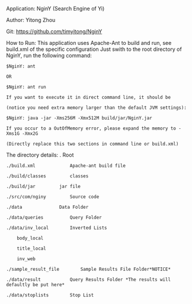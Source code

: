 Application: 	NginY (Search Engine of Yi)

Author: Yitong Zhou

Git: https://github.com/timyitong/NginY

How to Run:
	This application uses Apache-Ant to build and run, see build.xml of the specific configuration
	Just swith to the root directory of NginY, run the following command:

	$NginY: ant
	
	OR 
	
	$NginY: ant run
	
	If you want to execute it in direct command line, it should be 
	
	(notice you need extra memory larger than the default JVM settings):

	$NginY:	java -jar -Xms256M -Xmx512M build/jar/NginY.jar

	If you occur to a OutOfMemory error, please expand the memory to -Xms1G -Xmx2G
	
	(Directly replace this two sections in command line or build.xml)


The directory details:
	. 				Root
	
	./build.xml 			Apache-ant build file
	
	./build/classes  		classes
	
	./build/jar			jar file
	
	./src/com/nginy 		Source code

	./data				Data Folder

	./data/queries			Query Folder
    	
	./data/inv_local		Inverted Lists
		    		
		body_local
    	  	
		title_local
    	   	
		inv_web
    	
	./sample_result_file		Sample Results File Folder*NOTICE*
   	
   	./data/result 			Query Results Folder *The results will defaultly be put here*
    	
	./data/stoplists 		Stop List
